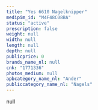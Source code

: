 ```yaml
---
title: "Yes 6610 Nagelknipper"
medipim_id: "M4F48C08BA"
status: "active"
prescription: false
weight: null
width: null
length: null
depth: null
publicprice: 0
brands_name_nl: null
cnk: "1771336"
photos_medium: null
apbcategory_name_nl: "Ander"
publiccategory_name_nl: "Nagels"
---
```

null
